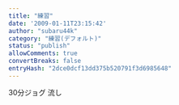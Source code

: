 ```yaml
---
title: "練習"
date: '2009-01-11T23:15:42'
author: "subaru44k"
category: "練習(デフォルト)"
status: "publish"
allowComments: true
convertBreaks: false
entryHash: "2dce0dcf13dd375b520791f3d6985648"
---
```

30分ジョグ
流し
